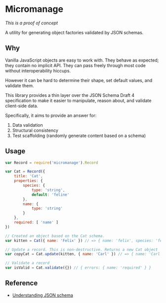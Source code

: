 # Micromanage

*This is a proof of concept*

A utility for generating object factories validated by JSON schemas.

## Why

Vanilla JavaScript objects are easy to work with. They behave as
expected; they contain no implicit API. They can pass freely through
most code without interoperability hiccups.

However it can be hard to determine their shape, set default values,
and validate them.

This library provides a thin layer over the JSON Schema Draft 4
specification to make it easier to manipulate, reason about, and
validate client-side data.

Specifically, it aims to provide an answer for:

1. Data validation
2. Structural consistency
3. Test scaffolding (randomly generate content based on a schema)

## Usage

```javascript
var Record = require('micromanage').Record

var Cat = Record({
    title: 'Cat',
    properties: {
        species: {
            type: 'string',
            default: 'feline'
        },
        name: {
            type: 'string'
        }
    },
    required: [ 'name' ]
})

// Created an object based on the Cat schema.
var kitten = Cat({ name: 'Felix' }) // => { name: 'felix', species: 'feline' }

// Update a record. This is non-destructive. Returns a new Cat object
var copyCat = Cat.update(kitten, { name: 'Carl' }) // => { name: 'Carl', species: 'feline'}

// Validate a record
var isValid = Cat.validate({}) // { errors: { name: 'required' } }
```

## Reference

- [Understanding JSON schema](http://spacetelescope.github.io/understanding-json-schema/index.html)
